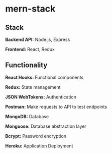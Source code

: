 # mern-stack

## Stack
**Backend API:** Node.js, Express

**Frontend:** React, Redux

## Functionality
**React Hooks:** Functional components

**Redux:** State management

**JSON WebTokens:** Authentication

**Postman:** Make requests to API to test endpoints

**MongoDB:** Database

**Mongoose:** Database abstraction layer

**Bcrypt:** Password encryption

**Heroku:** Application Deployment
